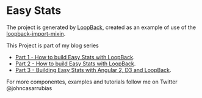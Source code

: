 # Easy Stats

The project is generated by [LoopBack](http://loopback.io), created as an example of use of the [loopback-import-mixin](https://www.npmjs.com/package/loopback-stats-mixin).

This Project is part of my blog series

- [Part 1 - How to build Easy Stats with LoopBack](http://mean.expert/2016/04/13/loopback-stats-mixin/).
- [Part 2 - How to build Easy Stats with LoopBack](http://mean.expert/2016/04/21/loopback-stats-mixin-part2/).
- [Part 3 - Building Easy Stats with Angular 2, D3 and LoopBack](http://mean.expert/2016/04/25/angular-2-and-loopback/).

For more componentes, examples and tutorials follow me on Twitter @johncasarrubias